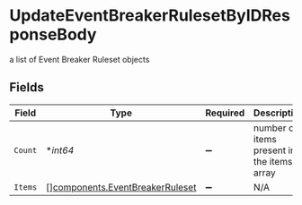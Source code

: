# UpdateEventBreakerRulesetByIDResponseBody

a list of Event Breaker Ruleset objects


## Fields

| Field                                                                              | Type                                                                               | Required                                                                           | Description                                                                        |
| ---------------------------------------------------------------------------------- | ---------------------------------------------------------------------------------- | ---------------------------------------------------------------------------------- | ---------------------------------------------------------------------------------- |
| `Count`                                                                            | **int64*                                                                           | :heavy_minus_sign:                                                                 | number of items present in the items array                                         |
| `Items`                                                                            | [][components.EventBreakerRuleset](../../models/components/eventbreakerruleset.md) | :heavy_minus_sign:                                                                 | N/A                                                                                |